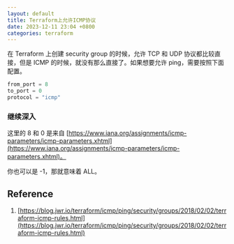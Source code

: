 ```yaml
---
layout: default
title: Terraform上允许ICMP协议
date: 2023-12-11 23:04 +0800
categories: terraform
---
```


在 Terraform 上创建 security group 的时候，允许 TCP 和 UDP 协议都比较直接，但是 ICMP 的时候，就没有那么直接了。如果想要允许 ping，需要按照下面配置。

```tf
from_port = 8
to_port = 0
protocol = "icmp"
```

### 继续深入

这里的 8 和 0 是来自 [https://www.iana.org/assignments/icmp-parameters/icmp-parameters.xhtml](https://www.iana.org/assignments/icmp-parameters/icmp-parameters.xhtml)。

你也可以是 -1，那就意味着 ALL。

## Reference

1. [https://blog.jwr.io/terraform/icmp/ping/security/groups/2018/02/02/terraform-icmp-rules.html](https://blog.jwr.io/terraform/icmp/ping/security/groups/2018/02/02/terraform-icmp-rules.html)
